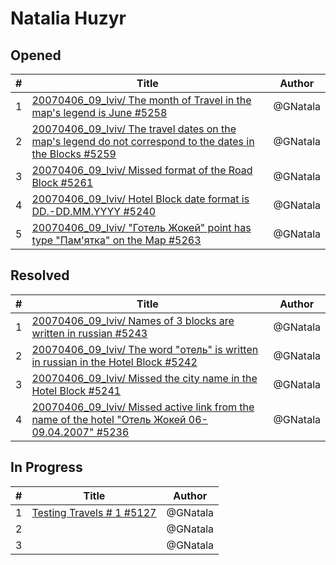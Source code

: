 # Natalia Huzyr

## Opened

| #   | Title | Author
| --- | ---   | ----
| 1   | [20070406_09_lviv/ The month of Travel in the map's legend is June #5258](https://github.com/scholokov/long-travel-2/issues/5258)   | @GNatala
| 2   | [20070406_09_lviv/ The travel dates on the map's legend do not correspond to the dates in the Blocks #5259](https://github.com/scholokov/long-travel-2/issues/5259)   | @GNatala
| 3   | [20070406_09_lviv/ Missed format of the Road Block #5261](https://github.com/scholokov/long-travel-2/issues/5261)   | @GNatala
| 4   | [20070406_09_lviv/ Hotel Block date format is DD.-DD.MM.YYYY #5240](https://github.com/scholokov/long-travel-2/issues/5240)   | @GNatala
| 5   | [20070406_09_lviv/ "Готель Жокей" point has type "Пам'ятка" on the Map #5263](https://github.com/scholokov/long-travel-2/issues/5263)   | @GNatala



## Resolved
| #   | Title | Author
| --- | ---   | ----
| 1   | [20070406_09_lviv/ Names of 3 blocks are written in russian #5243](https://github.com/scholokov/long-travel-2/issues/5243)   | @GNatala
| 2   | [20070406_09_lviv/ The word "отель" is written in russian in the Hotel Block #5242](https://github.com/scholokov/long-travel-2/issues/5242)   | @GNatala
| 3   | [20070406_09_lviv/ Missed the city name in the Hotel Block #5241](https://github.com/scholokov/long-travel-2/issues/5241)   | @GNatala
| 4   | [20070406_09_lviv/ Missed active link from the name of the hotel "Отель Жокей 06-09.04.2007" #5236](https://github.com/scholokov/long-travel-2/issues/5236)   | @GNatala





## In Progress
| #   | Title | Author
| --- | ---   | ----
| 1   | [Testing Travels # 1 #5127](https://github.com/scholokov/long-travel-2/issues/5127)   | @GNatala
| 2   | [ ](https://github.com/scholokov/long-travel-2/issues/4080)   | @GNatala
| 3   | [](https://github.com/scholokov/long-travel-2/issues/4080)   | @GNatala



